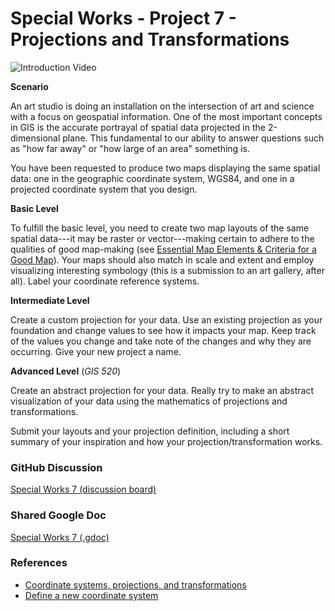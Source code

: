 # Special Works - Project 7 - Projections and Transformations
![Introduction Video](# "Introduction Video")

**Scenario**

An art studio is doing an installation on the intersection of art and science with a focus on geospatial information.
One of the most important concepts in GIS is the accurate portrayal of spatial data projected in the 2-dimensional plane.
This fundamental to our ability to answer questions such as "how far away" or "how large of an area" something is.

You have been requested to produce two maps displaying the same spatial data: one in the geographic coordinate system, WGS84, and one in a projected coordinate system that you design.

**Basic Level**

To fulfill the basic level, you need to create two map layouts of the same spatial data---it may be raster or vector---making certain to adhere to the qualities of good map-making (see [Essential Map Elements & Criteria for a Good Map](https://docs.google.com/document/d/1YJLVqjymizmohNtvntoBoNYwtsQHTdRnM3MIFeJNQwE/edit?usp=sharing)).
Your maps should also match in scale and extent and employ visualizing interesting symbology (this is a submission to an art gallery, after all).
Label your coordinate reference systems.

**Intermediate Level**

Create a custom projection for your data.
Use an existing projection as your foundation and change values to see how it impacts your map.
Keep track of the values you change and take note of the changes and why they are occurring.
Give your new project a name.

**Advanced Level** (_GIS 520_)

Create an abstract projection for your data.
Really try to make an abstract visualization of your data using the mathematics of projections and transformations.

Submit your layouts and your projection definition, including a short summary of your inspiration and how your projection/transformation works.

### GitHub Discussion 
[Special Works 7 (discussion board)](https://github.com/cga-wm/advgis-delta/discussions/14)

### Shared Google Doc
[Special Works 7 (.gdoc)](https://docs.google.com/document/d/1t6l6EW84UZCgIgpGp3kewSTX2GNOcoQ3jNuQdcM4Jk8/edit?usp=sharing)

### References 
- [Coordinate systems, projections, and transformations](https://pro.arcgis.com/en/pro-app/latest/help/mapping/properties/coordinate-systems-and-projections.htm)
- [Define a new coordinate system](https://pro.arcgis.com/en/pro-app/latest/help/mapping/properties/define-a-new-coordinate-system.htm)
